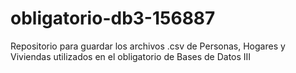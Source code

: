 # obligatorio-db3-156887
Repositorio para guardar los archivos .csv de Personas, Hogares y Viviendas utilizados en el obligatorio de Bases de Datos III
